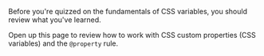 Before you're quizzed on the fundamentals of CSS variables, you should review what you've learned.

Open up this page to review how to work with CSS custom properties (CSS variables) and the `@property` rule.
